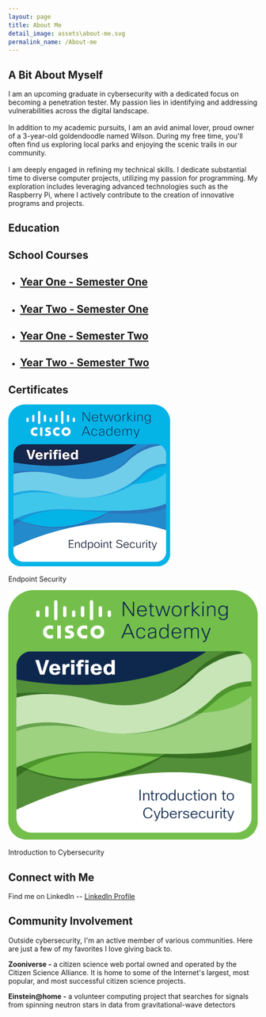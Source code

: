 ```yaml
---
layout: page
title: About Me
detail_image: assets\about-me.svg
permalink_name: /About-me
---
```


<section>

<h1> A Bit About Myself </h1>

I am an upcoming graduate in cybersecurity with a dedicated focus on becoming a penetration tester. My passion lies in identifying and addressing vulnerabilities across the digital landscape.
<br><br>
In addition to my academic pursuits, I am an avid animal lover, proud owner of a 3-year-old goldendoodle named Wilson. During my free time, you'll often find us exploring local parks and enjoying the scenic trails in our community.
<br><br>
I am deeply engaged in refining my technical skills. I dedicate substantial time to diverse computer projects, utilizing my passion for programming. My exploration includes leveraging advanced technologies such as the Raspberry Pi, where I actively contribute to the creation of innovative programs and projects.
</section>

<section>

<h1> Education </h1>
<h2> School Courses </h2>

<div class="article-list">
  <ul class="post-list" style="margin-right: 20px;">
    <li class="article-card">
      <h2>
        <a class="post-link" href="classes\cyber_security_semester_one">Year One - Semester One</a>
      </h2>
    </li>
    <li class="article-card">
      <h2>
        <a class="post-link" href="classes\cyber_security_semester_three">Year Two - Semester One</a>
      </h2>
    </li>
  </ul>
  
  <ul class="post-list">
    <li class="article-card">
      <h2>
        <a class="post-link" href="classes\cyber_security_semester_two">Year One - Semester Two</a>
      </h2>
    </li>
    <li class="article-card">
      <h2>
        <a class="post-link" href="classes\cyber_security_semester_four">Year Two - Semester Two</a>
      </h2>
    </li>
  </ul>
</div>

</section>

<section>

<h2> Certificates </h2>

<div class="image-grid">
  <div class="image-item">
    <img src="/assets/endpoint-security.png" alt="Endpoint Security Certificate">
    <p>Endpoint Security</p>
  </div>
  
  <div class="image-item">
    <img src="/assets/introduction-to-cybersecurity.png" alt="Introduction to Cybersecurity Certificate">
    <p>Introduction to Cybersecurity</p>
  </div>
</div>

</section>

<section>

<h1> Connect with Me </h1>

Find me on LinkedIn -- <a href="https://www.linkedin.com/in/matthew-smith-76315425b/" target="_blank">LinkedIn Profile</a>

</section>

## Community Involvement

Outside cybersecurity, I'm an active member of various communities. Here are just a few of my favorites I love giving back to.

**Zooniverse -** a citizen science web portal owned and operated by the Citizen Science Alliance. It is home to some of the Internet's largest, most popular, and most successful citizen science projects.

**Einstein@home -** a volunteer computing project that searches for signals from spinning neutron stars in data from gravitational-wave detectors

